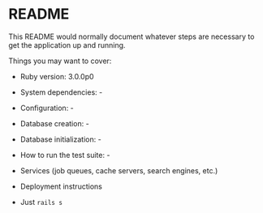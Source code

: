 # README

This README would normally document whatever steps are necessary to get the
application up and running.

Things you may want to cover:

* Ruby version: 3.0.0p0

* System dependencies: -

* Configuration: -

* Database creation: - 

* Database initialization: -

* How to run the test suite: -

* Services (job queues, cache servers, search engines, etc.)

* Deployment instructions

* Just ``` rails s ```
